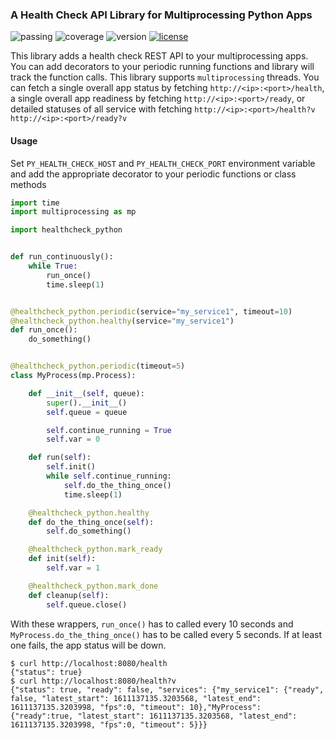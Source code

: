 ### A Health Check API Library for Multiprocessing Python Apps

![passing](https://img.shields.io/endpoint?url=https://gist.githubusercontent.com/cagdasbas/07e196561fb7496e619da3ef402209a6/raw/passing.json)
![coverage](https://img.shields.io/endpoint?url=https://gist.githubusercontent.com/cagdasbas/07e196561fb7496e619da3ef402209a6/raw/coverage.json)
![version](https://img.shields.io/endpoint?url=https://gist.githubusercontent.com/cagdasbas/07e196561fb7496e619da3ef402209a6/raw/version.json)
[![license](https://img.shields.io/badge/license-Apache%202-blue)](LICENSE)

This library adds a health check REST API to your multiprocessing apps. You can add decorators to your periodic running
functions and library will track the function calls. This library supports ```multiprocessing``` threads. You can fetch
a single overall app status by fetching
```http://<ip>:<port>/health```, a single overall app readiness by fetching
```http://<ip>:<port>/ready```, or detailed statuses of all service with fetching
```http://<ip>:<port>/health?v```
```http://<ip>:<port>/ready?v```

#### Usage

Set ```PY_HEALTH_CHECK_HOST``` and ```PY_HEALTH_CHECK_PORT``` environment variable and add the appropriate decorator to
your periodic functions or class methods

```python
import time
import multiprocessing as mp

import healthcheck_python


def run_continuously():
	while True:
		run_once()
		time.sleep(1)


@healthcheck_python.periodic(service="my_service1", timeout=10)
@healthcheck_python.healthy(service="my_service1")
def run_once():
	do_something()


@healthcheck_python.periodic(timeout=5)
class MyProcess(mp.Process):

	def __init__(self, queue):
		super().__init__()
		self.queue = queue

		self.continue_running = True
		self.var = 0

	def run(self):
		self.init()
		while self.continue_running:
			self.do_the_thing_once()
			time.sleep(1)

	@healthcheck_python.healthy
	def do_the_thing_once(self):
		self.do_something()

	@healthcheck_python.mark_ready
	def init(self):
		self.var = 1

	@healthcheck_python.mark_done
	def cleanup(self):
		self.queue.close()
```

With these wrappers, ```run_once()``` has to called every 10 seconds and ```MyProcess.do_the_thing_once()```
has to be called every 5 seconds. If at least one fails, the app status will be down.

```shell
$ curl http://localhost:8080/health
{"status": true}
$ curl http://localhost:8080/health?v
{"status": true, "ready": false, "services": {"my_service1": {"ready", false, "latest_start": 1611137135.3203568, "latest_end": 1611137135.3203998, "fps":0, "timeout": 10},"MyProcess": {"ready":true, "latest_start": 1611137135.3203568, "latest_end": 1611137135.3203998, "fps":0, "timeout": 5}}}
```